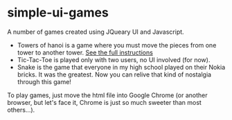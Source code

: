 simple-ui-games
===============

A number of games created using JQueary UI and Javascript.

* Towers of hanoi is a game where you must move the pieces from one tower to another tower. [See the full instructions](http://en.wikipedia.org/wiki/Tower_of_Hanoi)
* Tic-Tac-Toe is played only with two users, no UI involved (for now).
* Snake is the game that everyone in my high school played on their Nokia bricks. It was the greatest. Now you can relive that kind of nostalgia through this game!

To play games, just move the html file into Google Chrome (or another browser, but let's face it, Chrome is just so much sweeter than most others...).
